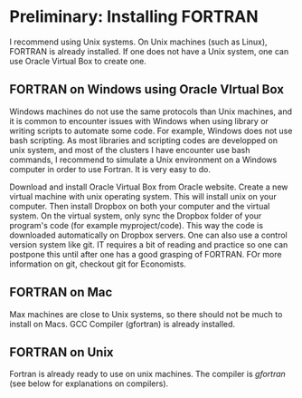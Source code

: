 # Preliminary: Installing FORTRAN

I recommend using Unix systems. On Unix machines \(such as Linux\), FORTRAN is already installed. If one does not have a Unix system, one can use Oracle Virtual Box to create one.

## FORTRAN on Windows using Oracle VIrtual Box

Windows machines do not use the same protocols than Unix machines, and it is common to encounter issues with Windows when using library or writing scripts to automate some code. For example, Windows does not use bash scripting. As most libraries and scripting codes are developped on unix system, and most of the clusters I have encounter use bash commands, I recommend to simulate a Unix environment on a Windows computer in order to use Fortran. It is very easy to do.

Download and install Oracle Virtual Box from Oracle website. Create a new virtual machine with unix operating system.  This will install unix on your computer. Then install Dropbox on both your computer and the virtual system. On the virtual system, only sync the Dropbox folder of your program's code \(for example myproject/code\). This way the code is downloaded automatically on Dropbox servers. One can also use a control version system like git. IT requires a bit of reading and practice so one can postpone this until after one has a good grasping of FORTRAN. FOr more information on git, checkout git for Economists.

## FORTRAN on Mac

Max machines are close to Unix systems, so there should not be much to install on Macs. GCC Compiler \(gfortran\) is already installed.

## FORTRAN on Unix

Fortran is already ready to use on unix machines. The compiler is _gfortran_ \(see below for explanations on compilers\).


